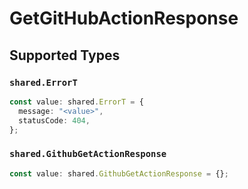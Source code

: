 # GetGitHubActionResponse


## Supported Types

### `shared.ErrorT`

```typescript
const value: shared.ErrorT = {
  message: "<value>",
  statusCode: 404,
};
```

### `shared.GithubGetActionResponse`

```typescript
const value: shared.GithubGetActionResponse = {};
```

